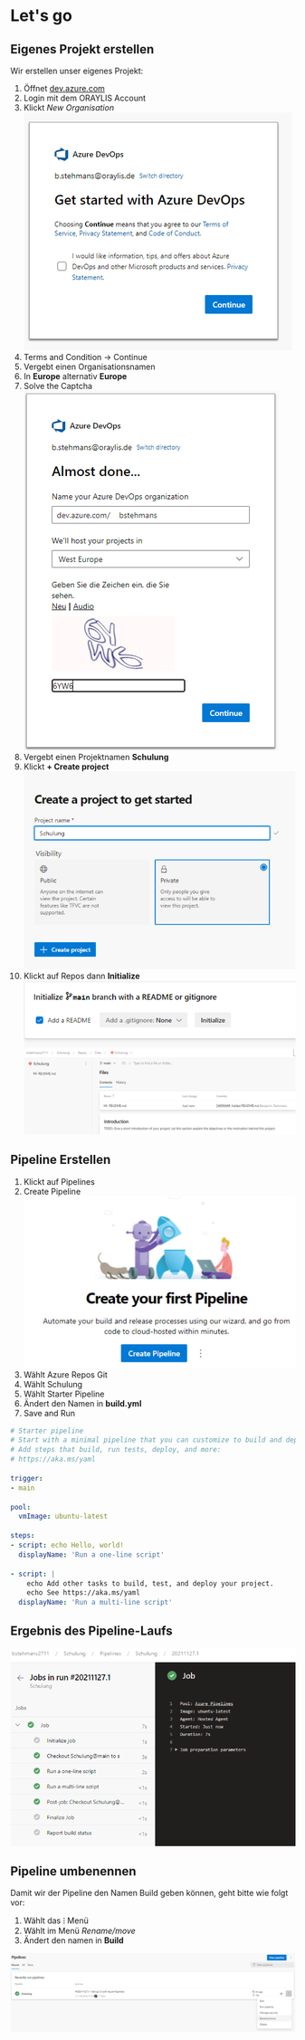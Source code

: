 # Let's go

## Eigenes Projekt erstellen
Wir erstellen unser eigenes Projekt:  
1. Öffnet [dev.azure.com](https://dev.azure.com/)    
2. Login mit dem ORAYLIS Account  
3. Klickt *New Organisation*   
  ![Bild1.png](Bild1.png)   
4. Terms and Condition -> Continue  
5. Vergebt einen Organisationsnamen  
6. In **Europe** alternativ **Europe**    
7. Solve the Captcha  
![Bild2.png](Bild2.png)  
8. Vergebt einen Projektnamen **Schulung**   
9. Klickt **+ Create project** 
![Bild3.png](Bild3.png)  
10. Klickt auf Repos dann **Initialize**    
![Bild4.png](Bild4.png) 
![Bild5.png](Bild5.png) 

## Pipeline Erstellen

1. Klickt auf Pipelines    
2. Create Pipeline  
![Bild6.png](Bild6.png)  
3. Wählt Azure Repos Git   
4. Wählt Schulung   
5. Wählt Starter Pipeline  
6. Ändert den Namen in **build.yml** 
7. Save and Run  

```yaml
# Starter pipeline
# Start with a minimal pipeline that you can customize to build and deploy your code.
# Add steps that build, run tests, deploy, and more:
# https://aka.ms/yaml

trigger:
- main

pool:
  vmImage: ubuntu-latest

steps:
- script: echo Hello, world!
  displayName: 'Run a one-line script'

- script: |
    echo Add other tasks to build, test, and deploy your project.
    echo See https://aka.ms/yaml
  displayName: 'Run a multi-line script'

```


## Ergebnis des Pipeline-Laufs

![Bild7.png](Bild7.png) 


## Pipeline umbenennen

Damit wir der Pipeline den Namen Build geben können, geht bitte wie folgt vor:  
1. Wählt das ⁝ Menü   
2. Wählt im Menü   *Rename/move*   
3. Ändert den namen in **Build** 

![Bild8.png](Bild8.png) 